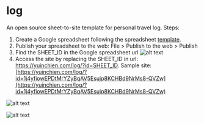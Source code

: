 # log
An open source sheet-to-site template for personal travel log. Steps:

1. Create a Google spreadsheet following the spreadsheet <a href="https://docs.google.com/spreadsheets/d/1j4yfiowEPDtMrYZyBqAV5Esujp8KCHBd9NrMs8-QVZw/edit#gid=0" target="_blank">template<a>.
2. Publish your spreadsheet to the web: File > Publish to the web > Publish
3. Find the SHEET_ID in the Google spreadsheet url
![alt text](https://yuinchien.com/log/screenshots/sheet_url.png "Screenshot")
4. Access the site by replacing the SHEET_ID in url: https://yuinchien.com/log/?id=SHEET_ID. Sample site: [https://yuinchien.com/log/?id=1j4yfiowEPDtMrYZyBqAV5Esujp8KCHBd9NrMs8-QVZw](https://yuinchien.com/log/?id=1j4yfiowEPDtMrYZyBqAV5Esujp8KCHBd9NrMs8-QVZw)

![alt text](https://yuinchien.com/log/screenshots/site.png "Screenshot")

![alt text](https://yuinchien.com/log/screenshots/sheet.png "Screenshot")
